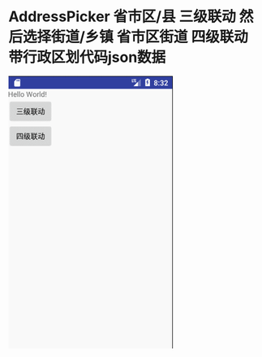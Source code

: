 # AddressPicker 省市区/县 三级联动 然后选择街道/乡镇  省市区街道 四级联动  带行政区划代码json数据
![](https://github.com/liuxuliangcumt/AddressPicker/blob/master/app/src/main/java/com/realpower/addresspicker/screenshot/four.gif)
